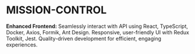 # MISSION-CONTROL
**Enhanced Frontend:** Seamlessly interact with API using React, TypeScript, Docker, Axios, Formik, Ant Design. Responsive, user-friendly UI with Redux Toolkit, Jest. Quality-driven development for efficient, engaging experiences.
